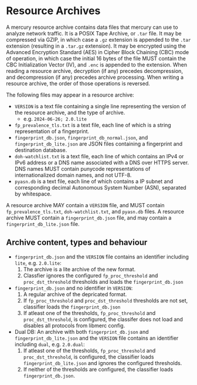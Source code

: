 # Resource Archives

A mercury resource archive contains data files that mercury can use to analyze network traffic.  It is a POSIX Tape Archive, or `.tar` file.   It may be compressed via GZIP, in which case a `.gz` extension is appended to the `.tar` extension (resulting in a `.tar.gz` extension).  It may be encrypted using the Advanced Encryption Standard (AES) in Cipher Block Chaining (CBC) mode of operation, in which case the initial 16 bytes of the file MUST contain the CBC Initialization Vector (IV), and `.enc` is appended to the extension.  When reading a resource archive, decryption (if any) precedes decompression, and decompression (if any) precedes archive processing.   When writing a resource archive, the order of those operations is reversed.

The following files may appear in a resource archive:

- `VERSION` is a text file containing a single line representing the version of the resource archive, and the type of archive.
    - e.g. `2024-06-26; 2.0.lite`
- `fp_prevalence_tls.txt` is a text file, each line of which is a string representation of a fingerprint.
- `fingerprint_db.json`, `fingerprint_db_normal.json`, and `fingerprint_db_lite.json` are JSON files containing a fingerprint and destination database.
- `doh-watchlist.txt` is a text file, each line of which contains an IPv4 or IPv6 address or a DNS name associated with a DNS over HTTPS server.  DNS names MUST contain punycode representations of internationalized domain names, and not UTF-8.
- `pyasn.db` is a text file, each line of which contains a IP subnet and corresponding decimal Autonomous System Number (ASN), separated by whitespace.

A resource archive MAY contain a `VERSION` file, and MUST contain `fp_prevalence_tls.txt`, `doh-watchlist.txt`, and `pyasn.db` files.  A resource archive MUST contain a `fingerprint_db.json` file, and may contain a `fingerprint_db_lite.json` file.


## Archive content, types and behaviour
- `fingerprint_db.json` and the `VERSION` file contains an identifier including `lite`, e.g. `2.0.lite`:
    1. The archive is a lite archive of the new format.
    2. Classfier ignores the configured `fp_proc_threshold` and `proc_dst_threshold` thresholds and loads the `fingerprint_db.json`
- `fingerprint_db.json` and no identifier in `VERSION`: 
    1. A regular archive of the depricated format.
    2. If `fp_proc_threshold` and `proc_dst_threshold` thresholds are not set, classifier loads the `fingerprint_db.json`
    3. If atleast one of the thresholds, `fp_proc_threshold` and `proc_dst_threshold`, is configured, the classifer does not load and disables all protocols from libmerc config. 
- Dual DB: An archive with both `fingerprint_db.json` and `fingerprint_db_lite.json` and the `VERSION` file contains an identifier including `dual`, e.g. `2.0.dual`:
    1. If atleast one of the thresholds, `fp_proc_threshold` and `proc_dst_threshold`, is configured, the classifier loads `fingerprint_db_lite.json` and ignores the configured thresholds. 
    2. If neither of the thresholds are configured, the classifier loads `fingerprint_db.json`. 
